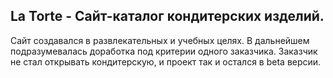 ## La Torte - Сайт-каталог кондитерских изделий.
Сайт создавался в развлекательных  и учебных целях. В дальнейшем подразумевалась доработка под критерии одного заказчика. Заказчик не стал открывать кондитерскую, и проект так и остался в beta версии.
